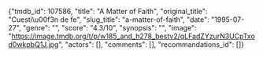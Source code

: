 {"tmdb_id": 107586, "title": "A Matter of Faith", "original_title": "Cuesti\u00f3n de fe", "slug_title": "a-matter-of-faith", "date": "1995-07-27", "genre": "", "score": "4.3/10", "synopsis": "", "image": "https://image.tmdb.org/t/p/w185_and_h278_bestv2/qLFadZYzurN3UCpTxod0wkpbQ1J.jpg", "actors": [], "comments": [], "recommandations_id": []}